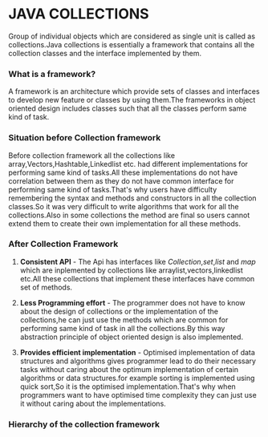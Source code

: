 # JAVA COLLECTIONS



Group of individual objects which are considered as single unit is called as collections.Java collections is essentially a framework that contains all the collection classes and the interface implemented by them.


### What is a framework?


A framework is an architecture which provide sets of classes and interfaces to develop new feature or classes by using them.The frameworks in object oriented design includes classes such that all the classes perform same kind of task.


### Situation before Collection framework


Before collection framework all the collections like array,Vectors,Hashtable,Linkedlist etc. had different implementations for performing same kind of tasks.All these implementations do not have correlation between them as they do not have common interface for performing same kind of tasks.That's why users have difficulty remembering the syntax and methods and constructors in all the collection classes.So it was very difficult to write algorithms that work for all the collections.Also in some collections the method are final so users cannot extend them to create their own implementation for all these methods.


### After Collection Framework


1. **Consistent API** - The Api has interfaces like *Collection*,*set*,*list* and *map* which are inplemented by collections like arraylist,vectors,linkedlist etc.All these collections that implement these interfaces have common set of methods.

2. **Less Programming effort** - The programmer does not have to know about the design of collections or the implementation of the collections,he can just use the methods which are common for performing same kind of task in all the collections.By this way abstraction principle of object oriented design is also implemented.  

3. **Provides efficient implementation** - Optimised implementation of data structures and algorithms gives programmer lead to do their necessary tasks without caring about the optimum implementation of certain algorithms or data structures.for example sorting is implemented using quick sort,So it is the optimised implementation.That's why when programmers want to have optimised time complexity they can just use it without caring about the implementations.


### Hierarchy of the collection framework



